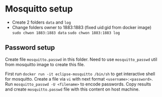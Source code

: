 # Mosquitto setup

- Create 2 folders `data` and `log`
- Change folders owner to 1883:1883 (fixed uid:gid from docker image)
`sudo chwon 1883:1883 data`
`sudo chwon 1883:1883 log`


## Password setup

Create file `mosquitto.passwd` in this folder.
Need to use `mosquitto_passwd` util from mosquitto image to create this file.

First run `docker run -it eclipse-mosquitto /bin/sh` to get interactive shell for mosquitto.
Create a file via `vi` with next format `<username>:<password>`.
Run `mosquitto_passwd -U <filename>` to encode passwords.
Copy results and create `mosquitto.passwd` file with this content on host machine.
